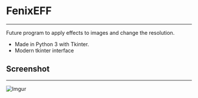# FenixEFF
---
Future program to apply effects to images and change the resolution.

* Made in Python 3 with Tkinter.
* Modern tkinter interface

## Screenshot
---
![Imgur](https://i.imgur.com/vdpcBCg.png)